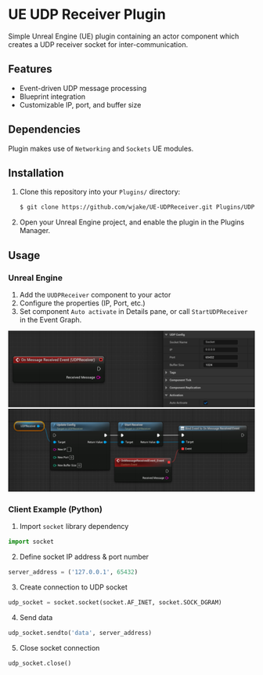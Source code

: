 # UE UDP Receiver Plugin

Simple Unreal Engine (UE) plugin containing an actor component which creates a UDP receiver socket for inter-communication.

## Features
- Event-driven UDP message processing
- Blueprint integration
- Customizable IP, port, and buffer size

## Dependencies
Plugin makes use of `Networking` and `Sockets` UE modules.

## Installation
1. Clone this repository into your `Plugins/` directory:
   ```bash
   $ git clone https://github.com/wjake/UE-UDPReceiver.git Plugins/UDPReceiver
   ```
2. Open your Unreal Engine project, and enable the plugin in the Plugins Manager.

## Usage
### Unreal Engine
1. Add the `UUDPReceiver` component to your actor
2. Configure the properties (IP, Port, etc.)
3. Set component `Auto activate` in Details pane, or call `StartUDPReceiver` in the Event Graph.

![alt text](Resources/blueprint-example-1.png)
![alt text](Resources/blueprint-example-2.png)

### Client Example (Python)
1. Import `socket` library dependency
```Python
import socket
```
2. Define socket IP address & port number
```Python
server_address = ('127.0.0.1', 65432)
```
3. Create connection to UDP socket
```Python
udp_socket = socket.socket(socket.AF_INET, socket.SOCK_DGRAM)
```
4. Send data
```Python
udp_socket.sendto('data', server_address)
```
5. Close socket connection
```Python
udp_socket.close()
```
